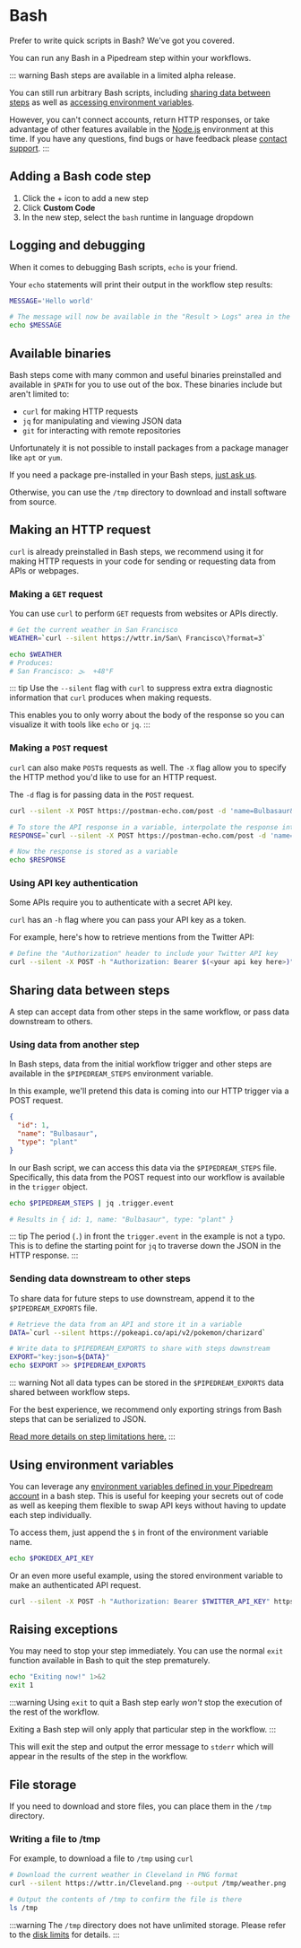 # Bash

Prefer to write quick scripts in Bash? We've got you covered.

You can run any Bash in a Pipedream step within your workflows.

::: warning
Bash steps are available in a limited alpha release.

You can still run arbitrary Bash scripts, including [sharing data between steps](/code/bash/#sharing-data-between-steps) as well as [accessing environment variables](/code/bash/#using-environment-variables).

However, you can't connect accounts, return HTTP responses, or take advantage of other features available in the [Node.js](/code/nodejs) environment at this time. If you have any questions, find bugs or have feedback please [contact support](https://pipedream.com/support).
:::

## Adding a Bash code step

1. Click the + icon to add a new step
2. Click **Custom Code**
3. In the new step, select the `bash` runtime in language dropdown

## Logging and debugging

When it comes to debugging Bash scripts, `echo` is your friend.

Your `echo` statements will print their output in the workflow step results:

```bash
MESSAGE='Hello world'

# The message will now be available in the "Result > Logs" area in the workflow step
echo $MESSAGE
```

## Available binaries

Bash steps come with many common and useful binaries preinstalled and available in `$PATH` for you to use out of the box. These binaries include but aren't limited to:

* `curl` for making HTTP requests
* `jq` for manipulating and viewing JSON data
* `git` for interacting with remote repositories

Unfortunately it is not possible to install packages from a package manager like `apt` or `yum`.

If you need a package pre-installed in your Bash steps, [just ask us](https://pipedream.com/support).

Otherwise, you can use the `/tmp` directory to download and install software from source.

## Making an HTTP request

`curl` is already preinstalled in Bash steps, we recommend using it for making HTTP requests in your code for sending or requesting data from APIs or webpages.

### Making a `GET` request

You can use `curl` to perform `GET` requests from websites or APIs directly.

```bash
# Get the current weather in San Francisco
WEATHER=`curl --silent https://wttr.in/San\ Francisco\?format=3`

echo $WEATHER
# Produces:
# San Francisco: 🌫  +48°F
```

::: tip
Use the `--silent` flag with `curl` to suppress extra extra diagnostic information that `curl` produces when making requests.

This enables you to only worry about the body of the response so you can visualize it with tools like `echo` or `jq`. 
:::

### Making a `POST` request

`curl` can also make `POST`s requests as well. The `-X` flag allow you to specify the HTTP method you'd like to use for an HTTP request.

The `-d` flag is for passing data in the `POST` request.

```bash
curl --silent -X POST https://postman-echo.com/post -d 'name=Bulbasaur&id=1'

# To store the API response in a variable, interpolate the response into a string and store it in variable
RESPONSE=`curl --silent -X POST https://postman-echo.com/post -d 'name=Bulbasaur&id=1'`

# Now the response is stored as a variable
echo $RESPONSE
```

### Using API key authentication

Some APIs require you to authenticate with a secret API key.

`curl` has an `-h` flag where you can pass your API key as a token.

For example, here's how to retrieve mentions from the Twitter API:

```bash
# Define the "Authorization" header to include your Twitter API key
curl --silent -X POST -h "Authorization: Bearer $(<your api key here>)" https://api.twitter.com/2/users/@pipedream/mentions
```

## Sharing data between steps

A step can accept data from other steps in the same workflow, or pass data downstream to others.

### Using data from another step

In Bash steps, data from the initial workflow trigger and other steps are available in the `$PIPEDREAM_STEPS` environment variable.

In this example, we'll pretend this data is coming into our HTTP trigger via a POST request.

```json
{
  "id": 1,
  "name": "Bulbasaur",
  "type": "plant"
}
```

In our Bash script, we can access this data via the `$PIPEDREAM_STEPS` file. Specifically, this data from the POST request into our workflow is available in the `trigger` object.

```bash
echo $PIPEDREAM_STEPS | jq .trigger.event

# Results in { id: 1, name: "Bulbasaur", type: "plant" }
```

::: tip
The period (`.`) in front the `trigger.event` in the example is not a typo. This is to define the starting point for `jq` to traverse down the JSON in the HTTP response.
:::

### Sending data downstream to other steps

To share data for future steps to use downstream, append it to the `$PIPEDREAM_EXPORTS` file.

```bash
# Retrieve the data from an API and store it in a variable
DATA=`curl --silent https://pokeapi.co/api/v2/pokemon/charizard`

# Write data to $PIPEDREAM_EXPORTS to share with steps downstream
EXPORT="key:json=${DATA}"
echo $EXPORT >> $PIPEDREAM_EXPORTS
```

::: warning
Not all data types can be stored in the `$PIPEDREAM_EXPORTS` data shared between workflow steps.

For the best experience, we recommend only exporting strings from Bash steps that can be serialized to JSON. 

[Read more details on step limitations here.](/workflows/steps/#limitations-on-step-exports)
:::

## Using environment variables

You can leverage any [environment variables defined in your Pipedream account](/environment-variables/#environment-variables) in a bash step. This is useful for keeping your secrets out of code as well as keeping them flexible to swap API keys without having to update each step individually.

To access them, just append the `$` in front of the environment variable name.

```bash
echo $POKEDEX_API_KEY
```

Or an even more useful example, using the stored environment variable to make an authenticated API request.

```bash
curl --silent -X POST -h "Authorization: Bearer $TWITTER_API_KEY" https://api.twitter.com/2/users/@pipedream/mentions
```

## Raising exceptions

You may need to stop your step immediately. You can use the normal `exit` function available in Bash to quit the step prematurely.

```bash
echo "Exiting now!" 1>&2
exit 1
```
:::warning
Using `exit` to quit a Bash step early _won't_ stop the execution of the rest of the workflow.

Exiting a Bash step will only apply that particular step in the workflow.
:::

This will exit the step and output the error message to `stderr` which will appear in the results of the step in the workflow.

## File storage

If you need to download and store files, you can place them in the `/tmp` directory.

### Writing a file to /tmp

For example, to download a file to `/tmp` using `curl`

```bash
# Download the current weather in Cleveland in PNG format
curl --silent https://wttr.in/Cleveland.png --output /tmp/weather.png

# Output the contents of /tmp to confirm the file is there
ls /tmp
```

:::warning
The `/tmp` directory does not have unlimited storage. Please refer to the [disk limits](/limits/#disk) for details.
:::
